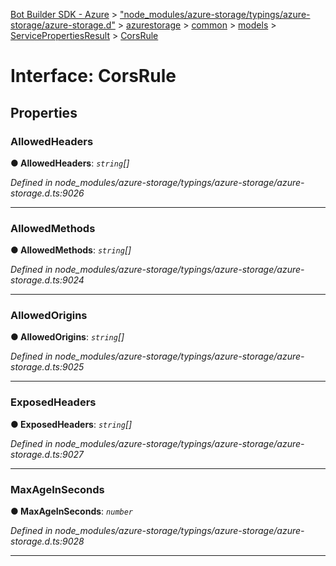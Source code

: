 [Bot Builder SDK - Azure](../README.md) > ["node_modules/azure-storage/typings/azure-storage/azure-storage.d"](../modules/_node_modules_azure_storage_typings_azure_storage_azure_storage_d_.md) > [azurestorage](../modules/_node_modules_azure_storage_typings_azure_storage_azure_storage_d_.azurestorage.md) > [common](../modules/_node_modules_azure_storage_typings_azure_storage_azure_storage_d_.azurestorage.common.md) > [models](../modules/_node_modules_azure_storage_typings_azure_storage_azure_storage_d_.azurestorage.common.models.md) > [ServicePropertiesResult](../modules/_node_modules_azure_storage_typings_azure_storage_azure_storage_d_.azurestorage.common.models.servicepropertiesresult.md) > [CorsRule](../interfaces/_node_modules_azure_storage_typings_azure_storage_azure_storage_d_.azurestorage.common.models.servicepropertiesresult.corsrule.md)



# Interface: CorsRule


## Properties
<a id="allowedheaders"></a>

###  AllowedHeaders

**●  AllowedHeaders**:  *`string`[]* 

*Defined in node_modules/azure-storage/typings/azure-storage/azure-storage.d.ts:9026*





___

<a id="allowedmethods"></a>

###  AllowedMethods

**●  AllowedMethods**:  *`string`[]* 

*Defined in node_modules/azure-storage/typings/azure-storage/azure-storage.d.ts:9024*





___

<a id="allowedorigins"></a>

###  AllowedOrigins

**●  AllowedOrigins**:  *`string`[]* 

*Defined in node_modules/azure-storage/typings/azure-storage/azure-storage.d.ts:9025*





___

<a id="exposedheaders"></a>

###  ExposedHeaders

**●  ExposedHeaders**:  *`string`[]* 

*Defined in node_modules/azure-storage/typings/azure-storage/azure-storage.d.ts:9027*





___

<a id="maxageinseconds"></a>

###  MaxAgeInSeconds

**●  MaxAgeInSeconds**:  *`number`* 

*Defined in node_modules/azure-storage/typings/azure-storage/azure-storage.d.ts:9028*





___


